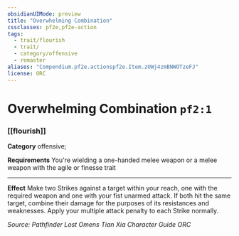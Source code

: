 ```yaml
---
obsidianUIMode: preview
title: "Overwhelming Combination"
cssclasses: pf2e,pf2e-action
tags:
  - trait/flourish
  - trait/
  - category/offensive
  - remaster
aliases: "Compendium.pf2e.actionspf2e.Item.zUWj4zmBNWOTzeFJ"
license: ORC
---
```

# Overwhelming Combination `pf2:1`

### [[flourish]]

**Category** offensive; 




**Requirements** You're wielding a one-handed melee weapon or a melee weapon with the agile or finesse trait

* * *

**Effect** Make two Strikes against a target within your reach, one with the required weapon and one with your fist unarmed attack. If both hit the same target, combine their damage for the purposes of its resistances and weaknesses. Apply your multiple attack penalty to each Strike normally.

*Source: Pathfinder Lost Omens Tian Xia Character Guide*
*ORC*